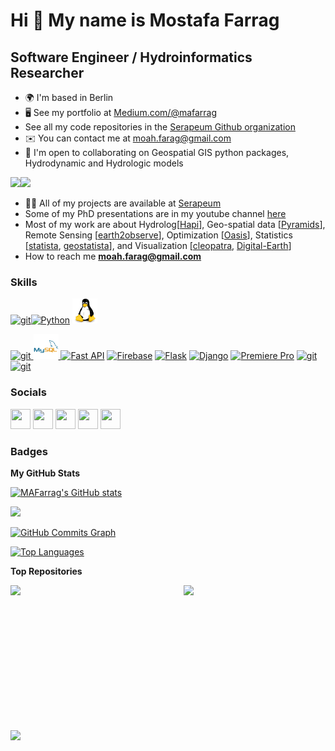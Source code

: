 Hi 👋 My name is Mostafa Farrag
===============================

Software Engineer / Hydroinformatics Researcher
-----------------------------------------------

* 🌍  I'm based in Berlin
* 🖥️  See my portfolio at [Medium.com/@mafarrag](http://medium.com/@mafarrag)
* See all my code repositories in the [Serapeum Github organization ](https://github.com/Serapieum-of-alex)
* ✉️  You can contact me at [moah.farag@gmail.com](mailto:moah.farag@gmail.com)
* 🤝  I'm open to collaborating on Geospatial GIS python packages, Hydrodynamic and Hydrologic models

<a href="https://www.twitter.com/MAfarrag07" target="_blank" rel="noreferrer"><img
src="https://img.shields.io/twitter/follow/MAfarrag07?logo=twitter&style=for-the-badge&color=0f172a&labelColor=000000"
/></a><a href="https://www.github.com/MAFarrag" target="_blank" rel="noreferrer"><img
src="https://img.shields.io/github/followers/MAFarrag?logo=github&style=for-the-badge&color=0f172a&labelColor=000000" /></a>

- 👨‍💻 All of my projects are available at [Serapeum](https://github.com/Serapieum-of-alex)
- Some of my PhD presentations are in my youtube channel [here](https://www.youtube.com/channel/UCcB-LfAyB8mMnnU-A-Vx0Gw)
- Most of my work are about Hydrolog[[Hapi](https://github.com/MAfarrag/Hapi)], Geo-spatial data [[Pyramids](https://github.com/MAfarrag/pyramids)], Remote Sensing [[earth2observe](https://github.com/MAfarrag/earth2observe)], Optimization [[Oasis](https://github.com/MAfarrag/Oasis)], Statistics [[statista](https://github.com/MAfarrag/statista), [geostatista](https://github.com/MAfarrag/geostatista)], and Visualization [[cleopatra](https://github.com/MAfarrag/cleopatra), [Digital-Earth](https://github.com/MAfarrag/Digital-Earth)]
- How to reach me **moah.farag@gmail.com**

### Skills

<p align="left">
<a href="https://www.python.org/" target="_blank" rel="noreferrer"> <img src="https://www.vectorlogo.zone/logos/git-scm/git-scm-icon.svg" alt="git" width="40" height="40"/><img src="https://raw.githubusercontent.com/danielcranney/readme-generator/main/public/icons/skills/python-colored.svg" width="36" height="36" alt="Python" /></a>
<a href="https://www.linux.org/" target="_blank" rel="noreferrer"> <img src="https://raw.githubusercontent.com/devicons/devicon/master/icons/linux/linux-original.svg" alt="linux" width="40" height="40"/> </a>

[//]: # (<a href="https://www.postgresql.org/" target="_blank" rel="noreferrer"><img src="https://raw.githubusercontent.com/danielcranney/readme-generator/main/public/icons/skills/postgresql-colored.svg" width="36" height="36" alt="PostgreSQL" /></a>)
<a href="https://www.postgresql.org/" target="_blank" rel="noreferrer"> <img src="https://www.vectorlogo.zone/logos/postgresql/postgresql-ar21.svg" alt="git" width="70" height="40"/> </a>
<a href="https://www.mysql.com/" target="_blank" rel="noreferrer"> <img src="https://raw.githubusercontent.com/devicons/devicon/master/icons/mysql/mysql-original-wordmark.svg" alt="mysql" width="40" height="40"/> </a>
<a href="https://fastapi.tiangolo.com/" target="_blank" rel="noreferrer"><img src="https://raw.githubusercontent.com/danielcranney/readme-generator/main/public/icons/skills/fastapi-colored.svg" width="36" height="36" alt="Fast API" /></a>
<a href="https://firebase.google.com/" target="_blank" rel="noreferrer"><img src="https://raw.githubusercontent.com/danielcranney/readme-generator/main/public/icons/skills/firebase-colored.svg" width="36" height="36" alt="Firebase" /></a>
<a href="https://flask.palletsprojects.com/en/2.0.x/" target="_blank" rel="noreferrer"><img src="https://raw.githubusercontent.com/danielcranney/readme-generator/main/public/icons/skills/flask-colored-dark.svg" width="36" height="36" alt="Flask" /></a>
<a href="https://www.djangoproject.com/" target="_blank" rel="noreferrer"><img src="https://raw.githubusercontent.com/danielcranney/readme-generator/main/public/icons/skills/django-colored-dark.svg" width="36" height="36" alt="Django" /></a>
<a href="https://www.adobe.com/uk/products/premiere.html" target="_blank" rel="noreferrer"><img src="https://raw.githubusercontent.com/danielcranney/readme-generator/main/public/icons/skills/premierepro-colored-dark.svg" width="36" height="36" alt="Premiere Pro" /></a> 
<a href="https://cloud.google.com/" target="_blank" rel="noreferrer"> <img src="https://www.vectorlogo.zone/logos/google_cloud/google_cloud-ar21.svg" alt="git" width="70" height="40"/> </a> 
<a href="https://earthengine.google.com/" target="_blank" rel="noreferrer"> <img src="https://www.linuxadictos.com/wp-content/uploads/GoogleEarthEngine.jpg" alt="git" width="70" height="40"/> </a>
</p>

### Socials

<p align="left"> <a href="https://www.github.com/MAFarrag" target="_blank" rel="noreferrer"><img src="https://raw.githubusercontent.com/danielcranney/readme-generator/main/public/icons/socials/github-dark.svg" width="32" height="32" /></a> <a href="https://www.linkedin.com/in/mafarrag" target="_blank" rel="noreferrer"><img src="https://raw.githubusercontent.com/danielcranney/readme-generator/main/public/icons/socials/linkedin.svg" width="32" height="32" /></a> <a href="http://www.medium.com/mafarrag" target="_blank" rel="noreferrer"><img src="https://raw.githubusercontent.com/danielcranney/readme-generator/main/public/icons/socials/medium-dark.svg" width="32" height="32" /></a> <a href="https://www.twitter.com/MAfarrag07" target="_blank" rel="noreferrer"><img src="https://raw.githubusercontent.com/danielcranney/readme-generator/main/public/icons/socials/twitter.svg" width="32" height="32" /></a> <a href="https://www.youtube.com/c/mafarrag" target="_blank" rel="noreferrer"><img src="https://raw.githubusercontent.com/danielcranney/readme-generator/main/public/icons/socials/youtube.svg" width="32" height="32" /></a></p>

### Badges

<b>My GitHub Stats</b>

<a href="http://www.github.com/MAFarrag"><img src="https://github-readme-stats.vercel.app/api?username=MAFarrag&show_icons=true&hide=&count_private=true&title_color=ef4444&text_color=ffffff&icon_color=0f172a&bg_color=000000&hide_border=true&show_icons=true" alt="MAFarrag's GitHub stats" /></a>

<a href="http://www.github.com/MAFarrag"><img src="https://github-readme-streak-stats.herokuapp.com/?user=MAFarrag&stroke=ffffff&background=000000&ring=ef4444&fire=ef4444&currStreakNum=ffffff&currStreakLabel=ef4444&sideNums=ffffff&sideLabels=ffffff&dates=ffffff&hide_border=true" /></a>

<a href="http://www.github.com/MAFarrag"><img src="https://activity-graph.herokuapp.com/graph?username=MAFarrag&bg_color=000000&color=ffffff&line=0f172a&point=ffffff&area_color=000000&area=true&hide_border=true&custom_title=GitHub%20Commits%20Graph" alt="GitHub Commits Graph" /></a>

<a href="https://github.com/MAFarrag" align="left"><img src="https://github-readme-stats.vercel.app/api/top-langs/?username=MAFarrag&langs_count=10&title_color=ef4444&text_color=ffffff&icon_color=0f172a&bg_color=000000&hide_border=true&locale=en&custom_title=Top%20%Languages" alt="Top Languages" /></a>

<b>Top Repositories</b>

<div width="100%" align="center"><a href="https://github.com/MAFarrag/Hapi" align="left"><img align="left" width="45%" src="https://github-readme-stats.vercel.app/api/pin/?username=MAFarrag&repo=Hapi&title_color=ef4444&text_color=ffffff&icon_color=0f172a&bg_color=000000&hide_border=true&locale=en" /></a><a href="https://github.com/MAFarrag/pyramids" align="right"><img align="right" width="45%" src="https://github-readme-stats.vercel.app/api/pin/?username=MAFarrag&repo=pyramids&title_color=ef4444&text_color=ffffff&icon_color=0f172a&bg_color=000000&hide_border=true&locale=en" /></a></div><br /><br /><br /><br /><br /><br /><br />

<br /><br /><br /><br /><br />

<div width="100%" align="center"><a href="https://github.com/MAFarrag/statista" align="left"><img align="left" width="45%" src="https://github-readme-stats.vercel.app/api/pin/?username=MAFarrag&repo=statista&title_color=ef4444&text_color=ffffff&icon_color=0f172a&bg_color=000000&hide_border=true&locale=en" /></a></div>
